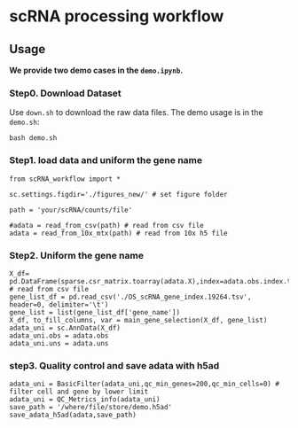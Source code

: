 # scRNA processing workflow

## Usage

**We provide two demo cases in the `demo.ipynb`.**

### Step0. Download Dataset
Use `down.sh` to download the raw data files. The demo usage is in the `demo.sh`:
```
bash demo.sh
```

### Step1. load data and uniform the gene name
```
from scRNA_workflow import *

sc.settings.figdir='./figures_new/' # set figure folder

path = 'your/scRNA/counts/file'

#adata = read_from_csv(path) # read from csv file
adata = read_from_10x_mtx(path) # read from 10x h5 file

```

### Step2. Uniform the gene name
```
X_df= pd.DataFrame(sparse.csr_matrix.toarray(adata.X),index=adata.obs.index.tolist(),columns=adata.var.index.tolist()) # read from csv file
gene_list_df = pd.read_csv('./OS_scRNA_gene_index.19264.tsv', header=0, delimiter='\t')
gene_list = list(gene_list_df['gene_name'])
X_df, to_fill_columns, var = main_gene_selection(X_df, gene_list)
adata_uni = sc.AnnData(X_df)
adata_uni.obs = adata.obs
adata_uni.uns = adata.uns
```

### step3. Quality control and save adata with h5ad
```
adata_uni = BasicFilter(adata_uni,qc_min_genes=200,qc_min_cells=0) # filter cell and gene by lower limit
adata_uni = QC_Metrics_info(adata_uni)
save_path = '/where/file/store/demo.h5ad'
save_adata_h5ad(adata,save_path)
```